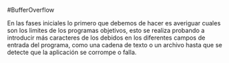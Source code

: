 #BufferOverflow

En las fases iniciales lo primero que debemos de hacer es averiguar cuales son los limites de los programas objetivos, esto se realiza probando a introducir más caracteres de los debidos en los diferentes campos de entrada del programa, como una cadena de texto o un archivo hasta que se detecte que la aplicación se corrompe o falla.